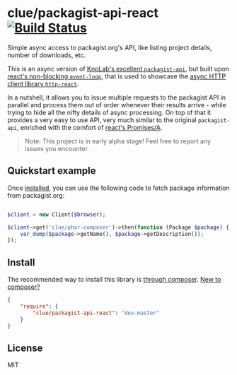 # clue/packagist-api-react [![Build Status](https://travis-ci.org/clue/reactphp-packagist-api.png?branch=master)](https://travis-ci.org/clue/reactphp-packagist-api)

Simple async access to packagist.org's API, like listing project details, number of downloads, etc.

This is an async version of [KnpLab's excellent `packagist-api`](https://github.com/KnpLabs/packagist-api),
but built upon [react's non-blocking `event-loop`](https://github.com/reactphp/event-loop),
that is used to showcase the [async HTTP client library `http-react`](https://github.com/clue/http-react).

In a nutshell, it allows you to issue multiple requests to the packagist API in parallel and process them out of order
whenever their results arrive - while trying to hide all the nifty details of async processing.
On top of that it provides a very easy to use API, very much similar to the original `packagist-api`,
enriched with the comfort of [react's Promises/A](https://github.com/reactphp/promise).


> Note: This project is in early alpha stage! Feel free to report any issues you encounter.

## Quickstart example

Once [installed](#install), you can use the following code to fetch package
information from packagist.org:

```php

$client = new Client($browser);

$client->get('clue/phar-composer')->then(function (Package $package) {
    var_dump($package->getName(), $package->getDescription());
});

```

## Install

The recommended way to install this library is [through composer](packagist://getcomposer.org).
[New to composer?](packagist://getcomposer.org/doc/00-intro.md)

```JSON
{
    "require": {
        "clue/packagist-api-react": "dev-master"
    }
}
```

## License

MIT

